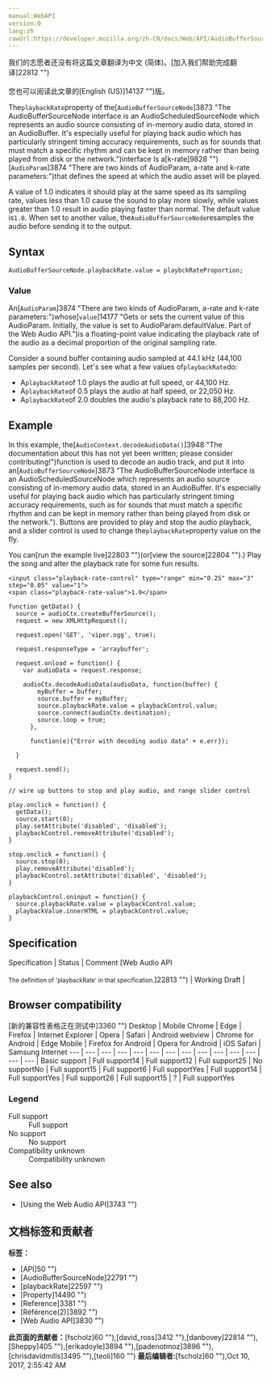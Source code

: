 ```yaml
---
manual:WebAPI
version:0
lang:zh
rawUrl:https://developer.mozilla.org/zh-CN/docs/Web/API/AudioBufferSourceNode/playbackRate
---
```




<bdi>我们的志愿者还没有将这篇文章翻译为<bdi>中文 (简体)</bdi>。[加入我们帮助完成翻译]22812 "")<br></br>您也可以阅读此文章的[English (US)]14137 "")版。</bdi>






The`playbackRate`property of the[`AudioBufferSourceNode`]3873 "The AudioBufferSourceNode interface is an AudioScheduledSourceNode which represents an audio source consisting of in-memory audio data, stored in an AudioBuffer. It's especially useful for playing back audio which has particularly stringent timing accuracy requirements, such as for sounds that must match a specific rhythm and can be kept in memory rather than being played from disk or the network.")interface Is a[k-rate]9828 "")[`AudioParam`]3874 "There are two kinds of AudioParam, a-rate and k-rate parameters:")that defines the speed at which the audio asset will be played.



A value of 1.0 indicates it should play at the same speed as its sampling rate, values less than 1.0 cause the sound to play more slowly, while values greater than 1.0 result in audio playing faster than normal. The default value is`1.0`. When set to another value, the`AudioBufferSourceNode`resamples the audio before sending it to the output.



## Syntax<a name="Syntax"></a>

```
AudioBufferSourceNode.playbackRate.value = playbckRateProportion;

```

### Value<a name="Value"></a>


An[`AudioParam`]3874 "There are two kinds of AudioParam, a-rate and k-rate parameters:")whose[`value`]14177 "Gets or sets the current value of this AudioParam. Initially, the value is set to AudioParam.defaultValue. Part of the Web Audio API.")is a floating-point value indicating the playback rate of the audio as a decimal proportion of the original sampling rate.



Consider a sound buffer containing audio sampled at 44.1 kHz (44,100 samples per second). Let&#39;s see what a few values of`playbackRate`do:


* A`playbackRate`of 1.0 plays the audio at full speed, or 44,100 Hz.
* A`playbackRate`of 0.5 plays the audio at half speed, or 22,050 Hz.
* A`playbackRate`of 2.0 doubles the audio&#39;s playback rate to 88,200 Hz.

## Example<a name="Example"></a>


In this example, the[`AudioContext.decodeAudioData()`]3948 "The documentation about this has not yet been written; please consider contributing!")function is used to decode an audio track, and put it into an[`AudioBufferSourceNode`]3873 "The AudioBufferSourceNode interface is an AudioScheduledSourceNode which represents an audio source consisting of in-memory audio data, stored in an AudioBuffer. It's especially useful for playing back audio which has particularly stringent timing accuracy requirements, such as for sounds that must match a specific rhythm and can be kept in memory rather than being played from disk or the network."). Buttons are provided to play and stop the audio playback, and a slider control is used to change the`playbackRate`property value on the fly.



You can[run the example live]22803 "")(or[view the source]22804 "").) Play the song and alter the playback rate for some fun results.



```
<input class="playback-rate-control" type="range" min="0.25" max="3" step="0.05" value="1">
<span class="playback-rate-value">1.0</span>
```

```
function getData() {
  source = audioCtx.createBufferSource();
  request = new XMLHttpRequest();

  request.open('GET', 'viper.ogg', true);

  request.responseType = 'arraybuffer';

  request.onload = function() {
    var audioData = request.response;

    audioCtx.decodeAudioData(audioData, function(buffer) {
        myBuffer = buffer;
        source.buffer = myBuffer;
        source.playbackRate.value = playbackControl.value;
        source.connect(audioCtx.destination);
        source.loop = true;
      },

      function(e){"Error with decoding audio data" + e.err});

  }

  request.send();
}

// wire up buttons to stop and play audio, and range slider control

play.onclick = function() {
  getData();
  source.start(0);
  play.setAttribute('disabled', 'disabled');
  playbackControl.removeAttribute('disabled');
}

stop.onclick = function() {
  source.stop(0);
  play.removeAttribute('disabled');
  playbackControl.setAttribute('disabled', 'disabled');
}

playbackControl.oninput = function() {
  source.playbackRate.value = playbackControl.value;
  playbackValue.innerHTML = playbackControl.value;
} 

```

## Specification<a name="Specification"></a>
Specification | Status | Comment 
[Web Audio API<br></br><small>The definition of &#39;playbackRate&#39; in that specification.</small>]22813 "") | Working Draft |  


## Browser compatibility<a name="Browser_compatibility"></a>
[新的兼容性表格正在测试中<i></i>]3360 "")
<abbr>Desktop<i></i></abbr> | <abbr>Mobile<i></i></abbr> 
<abbr>Chrome<i></i></abbr> | <abbr>Edge<i></i></abbr> | <abbr>Firefox<i></i></abbr> | <abbr>Internet Explorer<i></i></abbr> | <abbr>Opera<i></i></abbr> | <abbr>Safari<i></i></abbr> | <abbr>Android webview<i></i></abbr> | <abbr>Chrome for Android<i></i></abbr> | <abbr>Edge Mobile<i></i></abbr> | <abbr>Firefox for Android<i></i></abbr> | <abbr>Opera for Android<i></i></abbr> | <abbr>iOS Safari<i></i></abbr> | <abbr>Samsung Internet<i></i></abbr> 
 ---  |  ---  |  ---  |  ---  |  ---  |  ---  |  ---  |  ---  |  ---  |  ---  |  ---  |  ---  |  ---  |  ---  | 
Basic support | <abbr>Full support</abbr>14 | <abbr>Full support</abbr>12 | <abbr>Full support</abbr>25 | <abbr>No support</abbr>No | <abbr>Full support</abbr>15 | <abbr>Full support</abbr>6 | <abbr>Full support</abbr>Yes | <abbr>Full support</abbr>14 | <abbr>Full support</abbr>Yes | <abbr>Full support</abbr>26 | <abbr>Full support</abbr>15 | <abbr>?</abbr> | <abbr>Full support</abbr>Yes 


### Legend<a name="Legend"></a>
<dl><dt id=''><abbr>Full support</abbr></dt><dd>Full support</dd><dt id=''><abbr>No support</abbr></dt><dd>No support</dd><dt id=''><abbr>Compatibility unknown</abbr></dt><dd>Compatibility unknown</dd></dl>


## See also<a name="See_also"></a>

* [Using the Web Audio API]3743 "")



## 文档标签和贡献者
**标签：**
* [API]50 "")
* [AudioBufferSourceNode]22791 "")
* [playbackRate]22597 "")
* [Property]14490 "")
* [Reference]3381 "")
* [Référence(2)]3892 "")
* [Web Audio API]3830 "")

**此页面的贡献者：**[fscholz]60 ""),[david_ross]3412 ""),[danbovey]22814 ""),[Sheppy]405 ""),[erikadoyle]3894 ""),[padenotmoz]3896 ""),[chrisdavidmills]3495 ""),[teoli]160 "")
**最后编辑者:**[fscholz]60 ""),<time>Oct 10, 2017, 2:55:42 AM</time>


